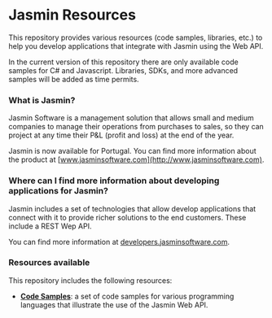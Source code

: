 # Jasmin Resources

This repository provides various resources (code samples, libraries, etc.) to help you develop applications that integrate with
Jasmin using the Web API.

In the current version of this repository there are only available code samples for C# and Javascript. Libraries, SDKs, and more advanced
samples will be added as time permits.

### What is Jasmin?

Jasmin Software is a management solution that allows small and medium companies to manage their operations from purchases to sales, so they can
project at any time their P&L (profit and loss) at the end of the year.

Jasmin is now available for Portugal. You can find more information about the product at [www.jasminsoftware.com](http://www.jasminsoftware.com).

### Where can I find more information about developing applications for Jasmin?

Jasmin includes a set of technologies that allow develop applications that connect with it to provide richer solutions to the end customers. These
include a REST Wep API.

You can find more information at [developers.jasminsoftware.com](http://developers.jasminsoftware.com).

### Resources available

This repository includes the following resources:

- [**Code Samples**](code-samples): a set of code samples for various programming languages that illustrate the use of the Jasmin Web API.

